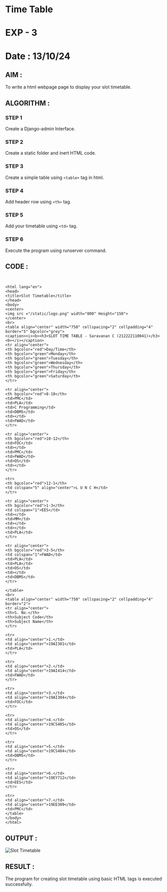 # Time Table
# EXP - 3
# Date : 13/10/24

## AIM :
To write a html webpage page to display your slot timetable.

## ALGORITHM :
### STEP 1
Create a Django-admin Interface.

### STEP 2
Create a static folder and inert HTML code.

### STEP 3
Create a simple table using ```<table>``` tag in html.

### STEP 4
Add header row using ```<th>``` tag.

### STEP 5
Add your timetable using ```<td>``` tag.

### STEP 6
Execute the program using runserver command.

## CODE :
```


<html lang="en">
<head>
<title>Slot Timetable</title>
</head>
<body>
<center>
<img src ="/static/logo.png" width="800" Height="150">
</center>
<br>
<table align="center" width="750" cellspacing="2" cellpadding="4" border="5" bgcolor="grey">
<caption><i><b><h3>SLOT TIME TABLE - Saravanan C (212222110041)</h3><b></i></caption>
<tr align="center">
<th bgcolor="red">Day/Time</th>
<th bgcolor="green">Monday</th>
<th bgcolor="green">Tuesday</th>
<th bgcolor="green">Wednesday</th>
<th bgcolor="green">Thursday</th>
<th bgcolor="green">Friday</th>
<th bgcolor="green">Saturday</th>
</tr>

<tr align="center">
<th bgcolor="red">8-10</th>
<td>PMC</td>
<td>PLA</td>
<td>C Programming</td>
<td>DBMS</td>
<td></td>
<td>FWAD</td>
</tr>

<tr align="center">
<th bgcolor="red">10-12</th>
<td>FOC</td>
<td></td>
<td>PMC</td>
<td>FWAD</td>
<td>OS</td>
<td></td>
</tr>

<tr>
<th bgcolor="red">12-1</th>
<td colspan="5" align="center">L U N C H</td>
</tr>

<tr align="center">
<th bgcolor="red">1-3</th>
<td colspan="1">EES</td>
<td></td>
<td>MM</td>
<td></td>
<td></td>
<td>PLA</td>
</tr>

<tr align="center">
<th bgcolor="red">3-5</th>
<td colspan="1">FWAD</td>
<td>PLA</td>
<td>PLA</td>
<td>OS</td>
<td></td>
<td>DBMS</td>
</tr>

</table>
<br>
<table align="center" width="750" cellspacing="2" cellpadding="4" border="2">
<tr align="center">
<th>S. No.</th>
<th>Subject Code</th>
<th>Subject Name</th>
</tr>

<tr>
<td align="center">1.</td>
<td align="center">19AI301</td>
<td>PLA</td>
</tr>

<tr>
<td align="center">2.</td>
<td align="center">19AI414</td>
<td>FWAD</td>
</tr>

<tr>
<td align="center">3.</td>
<td align="center">19AI304</td>
<td>FOC</td>
</tr>

<tr>
<td align="center">4.</td>
<td align="center">19CS405</td>
<td>OS</td>
</tr>

<tr>
<td align="center">5.</td>
<td align="center">19CS404</td>
<td>DBMS</td>
</tr>

<tr>
<td align="center">6.</td>
<td align="center">19EY712</td>
<td>EES</td>
</tr>

<tr>
<td align="center">7.</td>
<td align="center">19EE309</td>
<td>PMC</td>
</table>
</body>
</html>
```

## OUTPUT :
![Slot Timetable](https://github.com/user-attachments/assets/5886a742-7f8e-45ad-99ee-f7599e20349e)
## RESULT :
The program for creating slot timetable using basic HTML tags is executed successfully.
